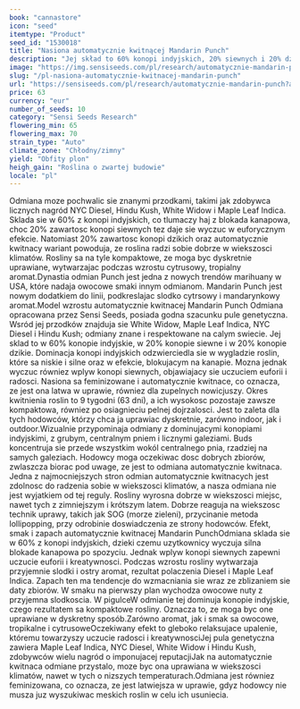 ```yaml
---
book: "cannastore"
icon: "seed"
itemtype: "Product"
seed_id: "1530018"
title: "Nasiona automatycznie kwitnącej Mandarin Punch"
description: "Jej skład to 60% konopi indyjskich, 20% siewnych i 20% dzikich. Jest kompaktowa i dobra do dyskretnej uprawy. Efekt jest relaksujący, euforyczny i radosny."
image: "https://img.sensiseeds.com/pl/research/automatycznie-mandarin-punch-image.png"
slug: "/pl-nasiona-automatycznie-kwitnacej-mandarin-punch"
url: "https://sensiseeds.com/pl/research/automatycznie-mandarin-punch?a_aid=cannastore"
price: 63
currency: "eur"
number_of_seeds: 10
category: "Sensi Seeds Research"
flowering_min: 65
flowering_max: 70
strain_type: "Auto"
climate_zone: "Chłodny/zimny"
yield: "Obfity plon"
heigh_gain: "Roślina o zwartej budowie"
locale: "pl"
---
```

Odmiana moze pochwalic sie znanymi przodkami, takimi jak zdobywca licznych nagród NYC Diesel, Hindu Kush, White Widow i Maple Leaf Indica. Sklada sie w 60% z konopi indyjskich, co tlumaczy haj z blokada kanapowa, choc 20% zawartosc konopi siewnych tez daje sie wyczuc w euforycznym efekcie. Natomiast 20% zawartosc konopi dzikich oraz automatycznie kwitnacy wariant powoduja, ze roslina radzi sobie dobrze w wiekszosci klimatów. Rosliny sa na tyle kompaktowe, ze moga byc dyskretnie uprawiane, wytwarzajac podczas wzrostu cytrusowy, tropialny aromat.Dynastia odmian Punch jest jedna z nowych trendów marihuany w USA, które nadaja owocowe smaki innym odmianom. Mandarin Punch jest nowym dodatkiem do linii, podkreslajac slodko cytrsowy i mandarynkowy aromat.Model wzrostu automatycznie kwitnacej Mandarin Punch Odmiana opracowana przez Sensi Seeds, posiada godna szacunku pule genetyczna. Wsród jej przodków znajduja sie White Widow, Maple Leaf Indica, NYC Diesel i Hindu Kush; odmiany znane i respektowane na calym swiecie. Jej sklad to w 60% konopie indyjskie, w 20% konopie siewne i w 20% konopie dzikie. Dominacja konopi indyjskich odzwierciedla sie w wygladzie roslin, które sa niskie i silne oraz w efekcie, blokujacym na kanapie. Mozna jednak wyczuc równiez wplyw konopi siewnych, objawiajacy sie uczuciem euforii i radosci. Nasiona sa feminizowane i automatycznie kwitnace, co oznacza, ze jest ona latwa w uprawie, równiez dla zupelnych nowicjuszy. Okres kwitnienia roslin to 9 tygodni (63 dni), a ich wysokosc pozostaje zawsze kompaktowa, równiez po osiagnieciu pelnej dojrzalosci. Jest to zaleta dla tych hodowców, którzy chca ja uprawiac dyskretnie, zarówno indoor, jak i outdoor.Wizualnie przypominaja odmiany z dominujacymi konopiami indyjskimi, z grubym, centralnym pniem i licznymi galeziami. Buds koncentruja sie przede wszystkim wokól centralnego pnia, rzadziej na samych galeziach. Hodowcy moga oczekiwac dosc dobrych zbiorów, zwlaszcza biorac pod uwage, ze jest to odmiana automatycznie kwitnaca. Jedna z najmocniejszych stron odmian automatycznie kwitnacych jest zdolnosc do radzenia sobie w wiekszosci klimatów, a nasza odmiana nie jest wyjatkiem od tej reguly. Rosliny wyrosna dobrze w wiekszosci miejsc, nawet tych z zimniejszym i krótszym latem. Dobrze reaguja na wiekszosc technik uprawy, takich jak SOG (morze zieleni), przycinanie metoda lollipopping, przy odrobinie doswiadczenia ze strony hodowców. Efekt, smak i zapach automatycznie kwitnacej Mandarin PunchOdmiana sklada sie w 60% z konopi indyjskich, dzieki czemu uzytkownicy wyczuja silna blokade kanapowa po spozyciu. Jednak wplyw konopi siewnych zapewni uczucie euforii i kreatywnosci. Podczas wzrostu rosliny wytwarzaja przyjemnie slodki i ostry aromat, rezultat polaczenia Diesel i Maple Leaf Indica. Zapach ten ma tendencje do wzmacniania sie wraz ze zblizaniem sie daty zbiorów. W smaku na pierwszy plan wychodza owocowe nuty z przyjemna slodkoscia. W pigulceW odmianie tej dominuja konopie indyjskie, czego rezultatem sa kompaktowe rosliny. Oznacza to, ze moga byc one uprawiane w dyskretny sposób.Zarówno aromat, jak i smak sa owocowe, tropikalne i cytrusoweOczekiwany efekt to gleboko relaksujace upalenie, któremu towarzyszy uczucie radosci i kreatywnosciJej pula genetyczna zawiera Maple Leaf Indica, NYC Diesel, White Widow i Hindu Kush, zdobywców wielu nagród o imponujacej reputacjiJak na automatycznie kwitnaca odmiane przystalo, moze byc ona uprawiana w wiekszosci klimatów, nawet w tych o nizszych temperaturach.Odmiana jest równiez feminizowana, co oznacza, ze jest latwiejsza w uprawie, gdyz hodowcy nie musza juz wyszukiwac meskich roslin w celu ich usuniecia.
